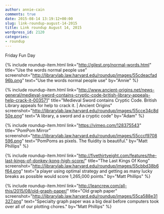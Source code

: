 ```yaml
---
author: annie-cain
comments: true
date: 2015-08-14 13:19:12+00:00
slug: link-roundup-august-14-2015
title: Link roundup August 14, 2015
wordpress_id: 2120
categories:
- roundup
---
```


Friday Fun Day

{% include roundup-item.html
  link="http://gilest.org/normal-words.html"
  title="Use the words normal people use"
  screenshot="http://librarylab.law.harvard.edu/roundup/images/55cdeacfad96b.png"
  text="Use the words normal people use"
  by="Annie"
%}

{% include roundup-item.html
  link="http://www.ancient-origins.net/news-general/medieval-sword-contains-cryptic-code-british-library-appeals-help-crack-it-003571"
  title="Medieval Sword contains Cryptic Code. British Library appeals for help to crack it. | Ancient Origins"
  screenshot="http://librarylab.law.harvard.edu/roundup/images/55cce34c8d50e.png"
  text="A library, a sword and a cryptic code"
  by="Adam"
%}

{% include roundup-item.html
  link="https://vimeo.com/128375543"
  title="PomPom Mirror"
  screenshot="http://librarylab.law.harvard.edu/roundup/images/55cccf9708596.png"
  text="PomPoms as pixels. The fluidity is beautiful."
  by="Matt Phillips"
%}

{% include roundup-item.html
  link="http://fivethirtyeight.com/features/the-last-kings-of-donkey-kong-high-score/"
  title="The Last Kings Of Kong"
  screenshot="http://librarylab.law.harvard.edu/roundup/images/55cbbd38b6f64.png"
  text="a player using optimal strategy and getting as many lucky breaks as possible would score 1,265,000 points."
  by="Matt Phillips"
%}

{% include roundup-item.html
  link="http://leancrew.com/all-this/2015/08/old-graph-paper/"
  title="Old graph paper"
  screenshot="http://librarylab.law.harvard.edu/roundup/images/55ca588e31327.png"
  text="Specialty graph paper was a big deal before computers took over all of our plotting chores."
  by="Matt Phillips"
%}
